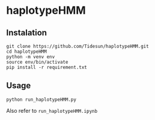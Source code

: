 # haplotypeHMM
## Instalation
```
git clone https://github.com/Tidesun/haplotypeHMM.git
cd haplotypeHMM
python -m venv env
source env/bin/activate
pip install -r requirement.txt
```
## Usage
```
python run_haplotypeHMM.py
```
Also refer to `run_haplotypeHMM.ipynb`

